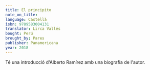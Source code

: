```yaml
---
title: El principito
note_on_title:
language: Castellà
isbn: 9789583004131
translator: Lirca Vallés
bought: Perú
brought_by: Pares
publisher: Panamericana
year: 2018
---
```


Té una introducció d'Alberto Ramírez amb una biografia de l'autor.
